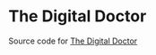 The Digital Doctor
==================

Source code for [The Digital Doctor](http://www.thedigitaldoc.co.uk/)